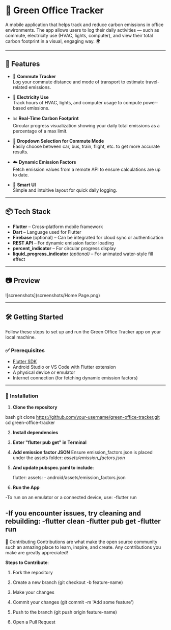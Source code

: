 # 🌱 Green Office Tracker

A mobile application that helps track and reduce carbon emissions in office environments. The app allows users to log their daily activities — such as commute, electricity use (HVAC, lights, computer), and view their total carbon footprint in a visual, engaging way. 🌍

---

## 📱 Features

- 🚶 **Commute Tracker**  
  Log your commute distance and mode of transport to estimate travel-related emissions.

- 🔌 **Electricity Use**  
  Track hours of HVAC, lights, and computer usage to compute power-based emissions.

- 📊 **Real-Time Carbon Footprint**  
  Circular progress visualization showing your daily total emissions as a percentage of a max limit.

- 🔽 **Dropdown Selection for Commute Mode**  
  Easily choose between car, bus, train, flight, etc. to get more accurate results.

- ☁️ **Dynamic Emission Factors**  
  Fetch emission values from a remote API to ensure calculations are up to date.

- 🧠 **Smart UI**  
  Simple and intuitive layout for quick daily logging.

---

## 📦 Tech Stack

- **Flutter** – Cross-platform mobile framework
- **Dart** – Language used for Flutter
- **Firebase** (optional) – Can be integrated for cloud sync or authentication
- **REST API** – For dynamic emission factor loading
- **percent_indicator** – For circular progress display
- **liquid_progress_indicator** *(optional)* – For animated water-style fill effect

---

## 📷 Preview

![screenshots](screenshots/Home Page.png)

---

## 🛠️ Getting Started

Follow these steps to set up and run the Green Office Tracker app on your local machine.

### ✅ Prerequisites

- [Flutter SDK](https://docs.flutter.dev/get-started/install)
- Android Studio or VS Code with Flutter extension
- A physical device or emulator
- Internet connection (for fetching dynamic emission factors)

---

### 🚀 Installation

1. **Clone the repository**

bash
git clone https://github.com/your-username/green-office-tracker.git
cd green-office-tracker

2. **Install dependencies**

3. **Enter "flutter pub get" in Terminal**

4. **Add emission factor JSON**
      Ensure emission_factors.json is placed under the assets folder:
         _assets/emission_factors.json_


6. **And update pubspec.yaml to include**:
   
     flutter:
        assets:
          - android/assets/emission_factors.json
   
7. **Run the App**
   
-To run on an emulator or a connected device, use:
    -flutter run
  
-If you encounter issues, try cleaning and rebuilding:
  -flutter clean
  -flutter pub get
  -flutter run
---
🤝 Contributing
    Contributions are what make the open source community such an amazing place to learn, inspire, and create. Any contributions you make are greatly appreciated!

  **Steps to Contribute**:

1. Fork the repository

2. Create a new branch (git checkout -b feature-name)

3. Make your changes

4. Commit your changes (git commit -m 'Add some feature')

5. Push to the branch (git push origin feature-name)

6. Open a Pull Request



